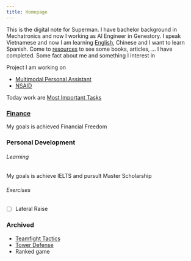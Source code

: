```yaml
---
title: Homepage
---
```


This is the digital note for Superman. I have bachelor background in Mechatronics and now I working as AI Engineer in Genestory. I speak Vietnamese and now I am learning [English](English.md), Chinese and I want to learn Spanish. Come to [resources](Resources.md) to see some books, articles, ... I have completed. Some fact about me and something I interest in

Project I am working on
- [Multimodal Personal Assistant](Assistant.md)
- [NSAID](NSAID.md)

Today work are [Most Important Tasks](To%20do.md)

### [Finance](Finance.md)

My goals is achieved Financial Freedom

### Personal Development

###### Learning

My goals is achieve IELTS and pursult Master Scholarship

###### Exercises

- [ ] Lateral Raise

### Archived

- [Teamfight Tactics](https://teamfighttactics.leagueoflegends.com)
- [Tower Defense](https://qqgame.qq.com/webappframe/?appid=10094)
- Ranked game